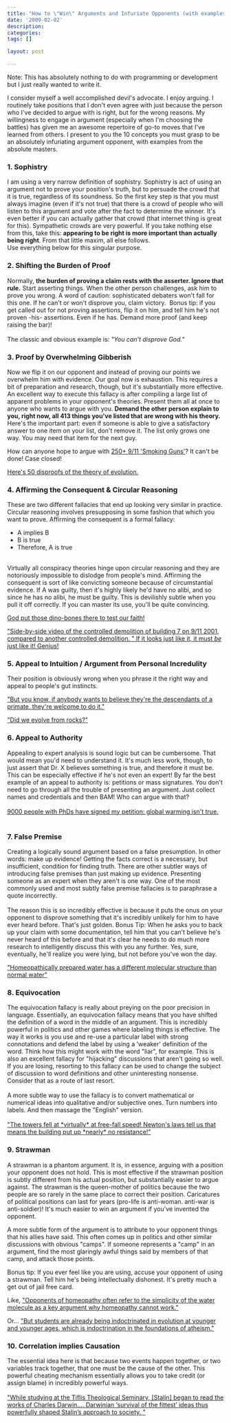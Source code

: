 ```yaml
---
title: "How to \"Win\" Arguments and Infuriate Opponents (with examples!)"
date: '2009-02-02'
description:
categories:
tags: []

layout: post

---
```

Note: This has absolutely nothing to do with programming or development but I just really wanted to write it.

I consider myself a well accomplished devil's advocate. I enjoy arguing. I routinely take positions that I don't even agree with just because the person who I've decided to argue with is right, but for the wrong reasons. My willingness to engage in argument (especially when I'm choosing the battles) has given me an awesome repertoire of go-to moves that I've learned from others. I present to you the 10 concepts you must grasp to be an absolutely infuriating argument opponent, with examples from the absolute masters.
<h3>1. Sophistry</h3>
I am using a very narrow definition of sophistry. Sophistry is act of using an argument not to prove your position's truth, but to persuade the crowd that it is true, regardless of its soundness. So the first key step is that you must always imagine (even if it's not true) that there is a crowd of people who will listen to this argument and vote after the fact to determine the winner. It's even better if you can actually gather that crowd (that internet thing is great for this). Sympathetic crowds are very powerful. If you take nothing else from this, take this: <strong>appearing to be right is more important than actually being right</strong>. From that little maxim, all else follows.<br id="hwdx6" />
Use everything below for this singular purpose.<br id="hwdx9" />
<h3>2. Shifting the Burden of Proof</h3>
Normally, <strong>the burden of proving a claim rests with the asserter. Ignore that rule.</strong> Start asserting things. When the other person challenges, ask him to prove you wrong. A word of caution: sophisticated debaters won't fall for this one. If he can't or won't disprove you, claim victory.  Bonus tip: if you get called out for not proving assertions, flip it on him, and tell him he's not proven -his- assertions. Even if he has. Demand more proof (and keep raising the bar)! <br id="fx9y" /><br id="hwdx16" />The classic and obvious example is:<em> "You can't disprove God."</em><br id="f:id" /><a href="http://www.google.com/search?q=f4+test+psyops+killtown"></a>

<h3>3. Proof by Overwhelming Gibberish</h3>
Now we flip it on our opponent and instead of proving our points we overwhelm him with evidence. Our goal now is exhaustion. This requires a bit of preparation and research, though, but it's substantially more effective. An excellent way to execute this fallacy is after compiling a large list of apparent problems in your opponent's theories. Present them all at once to anyone who wants to argue with you.<strong> Demand the other person explain to you, right now, all 413 things you've listed that are wrong with his theory. </strong>Here's the important part: even if someone is able to give a satisfactory answer to one item on your list, don't remove it. The list only grows one way. You may need that item for the next guy.

How can anyone hope to argue with <a href="http://www.google.com/search?q=250%2B+smoking+guns">250+ 9/11 'Smoking Guns'</a>? It can't be done! Case closed!

<a href="http://www.ldolphin.org/wmwilliams.html">Here's 50 disproofs of the theory of evolution.</a>
<h3>4. Affirming the Consequent &amp; Circular Reasoning</h3>
These are two different fallacies that end up looking very similar in practice. Circular reasoning involves presupposing in some fashion that which you want to prove. Affirming the consequent is a formal fallacy:<br id="hwdx58" />
<ul>
	<li>A implies B</li>
	<li>B is true</li>
	<li>Therefore, A is true</li>
</ul>
<br id="hwdx62" />Virtually all conspiracy theories hinge upon circular reasoning and they are notoriously impossible to dislodge from people's mind. Affirming the consequent is sort of like convicting someone because of circumstantial evidence. If A was guilty, then it's highly likely he'd have no alibi, and so since he has no alibi, he must be guilty. This is devilishly subtle when you pull it off correctly. If you can master its use, you'll be quite convincing.

<a href="http://en.wikipedia.org/wiki/Philip_Henry_Gosse#Omphalos">God put those dino-bones there to test our faith!</a>

<a href="http://www.youtube.com/watch?v=73qK4j32iuo&amp;feature=related">"<span>Side-by-side video of the controlled demolition of building 7 on 9/11 2001, compared to another controlled demolition. " If it looks just like it, it must<em> be</em> just like it! Genius!</span></a>
<h3>5. Appeal to Intuition / Argument from Personal Incredulity</h3>
Their position is obviously wrong when you phrase it the right way and appeal to people's gut instincts.

<a href="http://politicalticker.blogs.cnn.com/2007/06/05/huckabee-im-not-writing-a-science-book/">"But you know, if anybody wants to believe they're the descendants of a primate, they're welcome to do it."</a>

<a href="http://www.google.com/search?q=%22evolve+from+rocks%22">"Did we evolve from rocks?"</a>
<h3>6. Appeal to Authority</h3>
Appealing to expert analysis is sound logic but can be cumbersome. That would mean you'd need to understand it. It's much less work, though, to just assert that Dr. X believes something is true, and therefore it must be. This can be especially effective if he's not even an expert! By far the best example of an appeal to authority is: petitions or mass signatures. You don't need to go through all the trouble of presenting an argument. Just collect names and credentials and then BAM! Who can argue with that?<br id="hwdx101" /><br id="hwdx103" /><a href="http://www.google.com/search?q=%22global+warming+petition+project%22+phds">9000 people with PhDs have signed my petition: global warming isn't true.</a><br id="hwdx105" /><br id="hwdx107" />
<h3>7. False Premise</h3>
Creating a logically sound argument based on a false presumption. In other words: make up evidence! Getting the facts correct is a necessary, but insufficient, condition for finding truth. There are other subtler ways of introducing false premises than just making up evidence. Presenting someone as an expert when they aren't is one way. One of the most commonly used and most subtly false premise fallacies is to paraphrase a quote incorrectly. <br id="hwdx111" /><br id="hwdx112" />The reason this is so incredibly effective is because it puts the onus on your opponent to disprove something that it's incredibly unlikely for him to have ever heard before. That's just golden. Bonus Tip: When he asks you to back up your claim with some documentation, tell him that you can't believe he's never heard of this before and that it's clear he needs to do much more research to intelligently discuss this with you any further. Yes, sure, eventually, he'll realize you were lying, but not before you've won the day.<br id="hwdx113" />
<p id="d7j72"><a href="http://www.google.com/search?q=myths+%22homeopathically+prepared+water+has+a+different+molecular+structure+than+normal+water%22">"Homeopathically prepared water has a different molecular structure than normal water"</a></p>

<h3>8. Equivocation</h3>
The equivocation fallacy is really about preying on the poor precision in language. Essentially, an equivocation fallacy means that you have shifted the definition of a word in the middle of an argument. This is incredibly powerful in politics and other games where labeling things is effective. The way it works is you use and re-use a particular label with strong connotations and defend the label by using a 'weaker' definition of the word. Think how this might work with the word "liar", for example. This is also an excellent fallacy for "hijacking" discussions that aren't going so well. If you are losing, resorting to this fallacy can be used to change the subject of discussion to word definitions and other uninteresting nonsense. Consider that as a route of last resort.<br id="tsyt" /><br id="tsyt0" />A more subtle way to use the fallacy is to convert mathematical or numerical ideas into qualitative and/or subjective ones. Turn numbers into labels. And then massage the "English" version.  <br id="hwdx121" /><a href="http://www.google.com/search?q=george+washington+blog+towers+fell+at+virtually+freefall+%22no+resistance%22"><br id="tsyt1" />"The towers fell at *virtually* at free-fall speed! Newton's laws tell us that means the building put up *nearly* no resistance!"</a><br id="hwdx126" />
<h3>9. Strawman</h3>
A strawman is a phantom argument. It is, in essence, arguing with a position your opponent does not hold. This is most effective if the strawman position is subtly different from his actual position, but substantially easier to argue against. The strawman is the queen-mother of politics because the two people are so rarely in the same place to correct their position. Caricatures of political positions can last for years (pro-life is anti-woman. anti-war is anti-soldier)! It's much easier to win an argument if you've invented the opponent.<br id="wpmg" />

A more subtle form of the argument is to attribute to your opponent things that his allies have said. This often comes up in politics and other similar discussions with obvious "camps". If someone represents a "camp" in an argument, find the most glaringly awful things said by members of that camp, and attack those points.

Bonus tip: If you ever feel like you are using, accuse your opponent of using a strawman. Tell him he's being intellectually dishonest. It's pretty much a get out of jail free card.

Like, <a href="http://www.google.com/search?q=%22However+this+is+not+the+case+as+has+now+been+shown+by+several+fields+of+science+outside+of+homeopathy%22&amp;btnG=Search">"Opponents of homeopathy often refer to the simplicity of the water molecule as a key argument why homeopathy cannot work."</a>

Or... <a href="http://www.google.com/search?q=%22But+students+are+already+being+indoctrinated+in+evolution+at+younger+and+younger+ages%2C+which+is+indoctrination+in+the+foundations+of+atheism.+%22">"But students are already being indoctrinated in evolution at younger and younger     ages, which is indoctrination in the foundations of atheism."</a>

<h3>10. Correlation implies Causation</h3>
The essential idea here is that because two events happen together, or two variables track together, that one must be the cause of the other. This powerful cheating mechanism essentially allows you to take credit (or assign blame) in incredibly powerful ways. <br id="hwdx142" /><br id="x8.d" /><a href="http://www.google.com/search?q=%22ideas+thus+powerfully+shaped+Stalin%E2%80%99s+approach+to+society.+%22">"While   studying at the Tiflis Theological Seminary, [Stalin] began to read the works of Charles   Darwin.... Darwinian ‘survival of the fittest’ ideas thus powerfully shaped   Stalin’s approach to society. "</a>